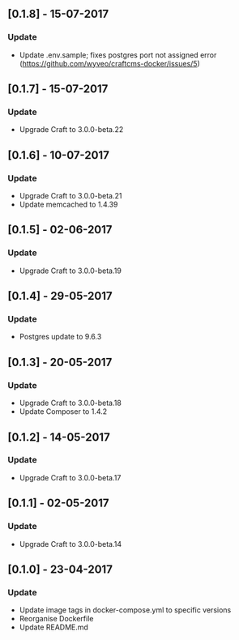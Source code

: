 ## [0.1.8] - 15-07-2017
### Update
- Update .env.sample; fixes postgres port not assigned error (https://github.com/wyveo/craftcms-docker/issues/5)

## [0.1.7] - 15-07-2017
### Update
- Upgrade Craft to 3.0.0-beta.22

## [0.1.6] - 10-07-2017
### Update
- Upgrade Craft to 3.0.0-beta.21
- Update memcached to 1.4.39

## [0.1.5] - 02-06-2017
### Update
- Upgrade Craft to 3.0.0-beta.19

## [0.1.4] - 29-05-2017
### Update
- Postgres update to 9.6.3

## [0.1.3] - 20-05-2017
### Update
- Upgrade Craft to 3.0.0-beta.18
- Update Composer to 1.4.2

## [0.1.2] - 14-05-2017
### Update
- Upgrade Craft to 3.0.0-beta.17

## [0.1.1] - 02-05-2017
### Update
- Upgrade Craft to 3.0.0-beta.14

## [0.1.0] - 23-04-2017
### Update
- Update image tags in docker-compose.yml to specific versions
- Reorganise Dockerfile
- Update README.md
